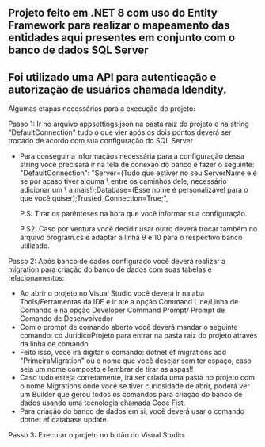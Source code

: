 ## Projeto feito em .NET 8 com uso do Entity Framework para realizar o mapeamento das entidades aqui presentes em conjunto com o banco de dados SQL Server 

## Foi utilizado uma API para autenticação e autorização de usuários chamada Idendity.

Algumas etapas necessárias para a execução do projeto:

Passo 1: Ir no arquivo appsettings.json na pasta raiz do projeto e na string "DefaultConnection" tudo o que vier após os dois pontos deverá ser trocado de acordo com sua configuração do SQL Server
  - Para conseguir a informaçãos necessária para a configuração dessa string você precisará ir na tela de conexão do banco e fazer o seguinte:
      "DefaultConnection": "Server=(Tudo que estiver no seu ServerName e é se por acaso tiver alguma \ entre os caminhos dele, necessário adicionar um \ a mais!);Database=(Esse nome é personalizável para o que você quiser);Trusted_Connection=True;",
    
      P.S: Tirar os parênteses na hora que você informar sua configuração.
    
      P.S2: Caso por ventura você decidir usar outro deverá trocar também no arquivo program.cs e adaptar a linha 9 e 10 para o respectivo banco utilizado.
    
Passo 2: Após banco de dados configurado você deverá realizar a migration para criação do banco de dados com suas tabelas e relacionamentos:
  - Ao abrir o projeto no Visual Studio você deverá ir na aba Tools/Ferramentas da IDE e ir até a opção Command Line/Linha de Comando e na opção Developer Command Prompt/ Prompt de Comando de Desenvolvedor
  - Com o prompt de comando aberto você deverá mandar o seguinte comando: cd JuridicoProjeto para entrar na pasta raiz do projeto através da linha de comando
  - Feito isso, você irá digitar o comando: dotnet ef migrations add "PrimeiraMigration" ou o nome que você desejar sem ter espaço, caso seja um nome composto e lembrar de tirar as aspas!!
  - Caso tudo esteja corretamente, irá ser criada uma pasta no projeto com o nome Migrations onde você se tiver curiosidade de abrir, poderá ver um Builder que gerou todos os comandos para criação do banco de dados usando uma tecnologia chamada Code Fist.
  - Para criação do banco de dados em si, você deverá usar o comando dotnet ef database update.

Passo 3: Executar o projeto no botão do Visual Studio.


